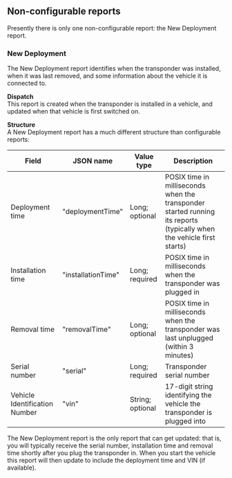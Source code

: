 ## Non-configurable reports  
Presently there is only one non-configurable report: the New Deployment report.  

### New Deployment  
The New Deployment report identifies when the transponder was installed, when it was last removed, and some information about the vehicle it is connected to.  

**Dispatch**  
This report is created when the transponder is installed in a vehicle, and updated when that vehicle is first switched on.  

**Structure**  
A New Deployment report has a much different structure than configurable reports:  

Field | JSON name | Value type | Description 
------|-----------|------------|-------------
Deployment time | "deploymentTime" | Long; optional | POSIX time in milliseconds when the transponder started running its reports (typically when the vehicle first starts)
Installation time | "installationTime" | Long; required | POSIX time in milliseconds when the transponder was plugged in
Removal time | "removalTime" | Long; optional | POSIX time in milliseconds when the transponder was last unplugged (within 3 minutes)
Serial number | "serial" | Long; required | Transponder serial number
Vehicle Identification Number | "vin" | String; optional | 17-digit string identifying the vehicle the transponder is plugged into  

The New Deployment report is the only report that can get updated: that is, you will typically receive the serial number, installation time and removal time shortly after you plug the transponder in. When you start the vehicle this report will then update to include the deployment time and VIN (if available).  
